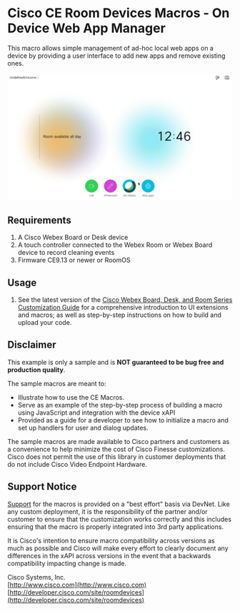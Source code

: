 # Cisco CE Room Devices Macros - On Device Web App Manager
This macro allows simple management of ad-hoc local web apps on a device by providing a user interface to add new apps and remove existing ones.

![WebApps Manager](WebAppsManager.gif)

## Requirements
1. A Cisco Webex Board or Desk device
2. A touch controller connected to the Webex Room or Webex Board device to record cleaning events
3. Firmware CE9.13 or newer or RoomOS

## Usage
1.  See the latest version of the [Cisco Webex Board, Desk, and Room Series Customization Guide](https://www.cisco.com/c/en/us/support/collaboration-endpoints/spark-room-kit-series/products-installation-and-configuration-guides-list.html)    for a comprehensive introduction to UI extensions and macros; as well as step-by-step instructions on how to build and upload your code.

## Disclaimer
This example is only a sample and is **NOT guaranteed to be bug free and production quality**.

The sample macros are meant to:
- Illustrate how to use the CE Macros.
- Serve as an example of the step-by-step process of building a macro using JavaScript and integration with the device xAPI
- Provided as a guide for a developer to see how to initialize a macro and set up handlers for user and dialog updates.

The sample macros are made available to Cisco partners and customers as a convenience to help minimize the cost of Cisco Finesse customizations. Cisco does not permit the use of this library in customer deployments that do not include Cisco Video Endpoint Hardware.

## Support Notice
[Support](http://developer.cisco.com/site/devnet/support) for the macros is provided on a "best effort" basis via DevNet. Like any custom deployment, it is the responsibility of the partner and/or customer to ensure that the customization works correctly and this includes ensuring that the macro is properly integrated into 3rd party applications.

It is Cisco's intention to ensure macro compatibility across versions as much as possible and Cisco will make every effort to clearly document any differences in the xAPI across versions in the event that a backwards compatibility impacting change is made.

Cisco Systems, Inc.<br>
[http://www.cisco.com](http://www.cisco.com)<br>
[http://developer.cisco.com/site/roomdevices](http://developer.cisco.com/site/roomdevices)
